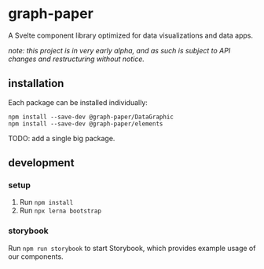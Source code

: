 # graph-paper

A Svelte component library optimized for data visualizations and data apps.

_note: this project is in very early alpha, and as such is subject to API changes and restructuring without notice._

## installation

Each package can be installed individually:

```
npm install --save-dev @graph-paper/DataGraphic
npm install --save-dev @graph-paper/elements
```

TODO: add a single big package.

## development

### setup

1. Run `npm install`
2. Run `npx lerna bootstrap`

### storybook

Run `npm run storybook` to start Storybook, which provides example usage of our
components.
